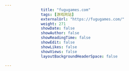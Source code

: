 ---
                title: "fugugames.com"
                tags: [游戏网站]
                externalUrl: "https://fugugames.com/"
                weight: 271
                showDate: false
                showAuthor: false
                showReadingTime: false
                showEdit: false
                showLikes: false
                showViews: false
                layoutBackgroundHeaderSpace: false
                ---

